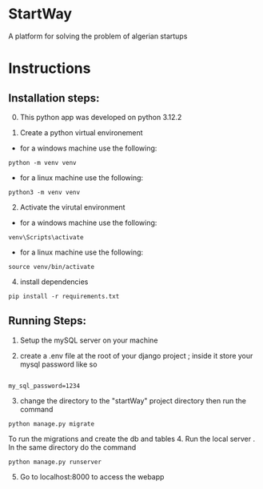 # StartWay
A platform for solving the problem of algerian startups

# Instructions
## Installation steps:
0. This python app was developed on python 3.12.2

1. Create a python virtual environement
- for a windows machine use the following:
```
python -m venv venv
```
- for a linux machine use the following:
```
python3 -m venv venv
```
2. Activate the virutal environment 
- for a windows machine use the following:
```
venv\Scripts\activate 
```
- for a linux machine use the following:
```
source venv/bin/activate
```
4. install dependencies 
```
pip install -r requirements.txt
```
## Running Steps:


1. Setup the mySQL server on your machine

2. create a .env file at the root of your django project ; inside it store your mysql password like so

```

my_sql_password=1234

```

3. change the directory to the "startWay" project directory then run the command 
```
python manage.py migrate
```
To run the migrations and create the db and tables
4. Run the local server . In the same directory do the command
```
python manage.py runserver
```
5. Go to localhost:8000 to access the webapp


